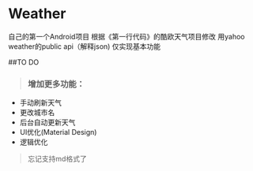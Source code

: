 # Weather
自己的第一个Android项目
根据《第一行代码》的酷欧天气项目修改
用yahoo weather的public api（解释json)
仅实现基本功能

##TO DO
> ### 增加更多功能：
* 手动刷新天气
* 更改城市名
* 后台自动更新天气
* UI优化(Material Design)
* 逻辑优化

> 忘记支持md格式了


